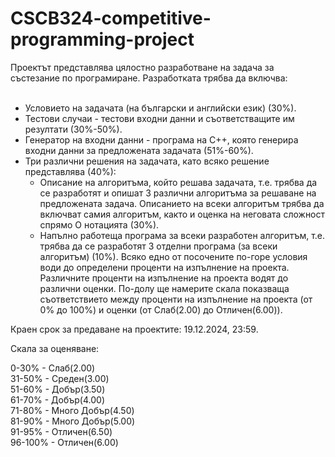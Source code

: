 # CSCB324-competitive-programming-project

Проектът представлява цялостно разработване на задача за състезание по програмиране. Разработката трябва да включва: <br><br>

* Условието на задачата (на български и английски език) (30%).<br>
* Тестови случаи - тестови входни данни и съответстващите им резултати (30%-50%).<br>
* Генератор на входни данни - програма на C++, която генерира входни данни за предложената задачата (51%-60%).<br>
* Три различни решения на задачата, като всяко решение представлява (40%):<br>
  - Описание на алгоритъма, който решава задачата, т.е. трябва да се разработят и опишат 3 различни  алгоритъма за решаване на предложената задача. Описанието на всеки алгоритъм трябва да включват самия алгоритъм, както и оценка на неговата сложност спрямо O нотацията (30%).   <br>
  - Напълно работеща програма за всеки разработен алгоритъм,  т.е. трябва да се разработят 3 отделни програма (за всеки алгоритъм) (10%). 
Всяко едно от посочените по-горе условия води до определени проценти на изпълнение на проекта. Различните проценти на изпълнение на проекта водят до различни оценки. По-долу ще намерите скала показваща съответствието между проценти на изпълнение на проекта (от 0% до 100%) и оценки (от Слаб(2.00) до Отличен(6.00)).

Краен срок за предаване на проектите: 19.12.2024, 23:59.

Скала за оценяване:

  0-30% - Слаб(2.00) <br>
31-50% - Среден(3.00)<br>
51-60% - Добър(3.50)<br>
61-70% - Добър(4.00)<br>
71-80% - Много Добър(4.50)<br>
81-90% - Много Добър(5.00)<br>
91-95% - Отличен(6.50)<br>
96-100% - Отличен(6.00)
